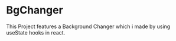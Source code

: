 # BgChanger
This Project features a Background Changer which i made by using useState hooks in react.
